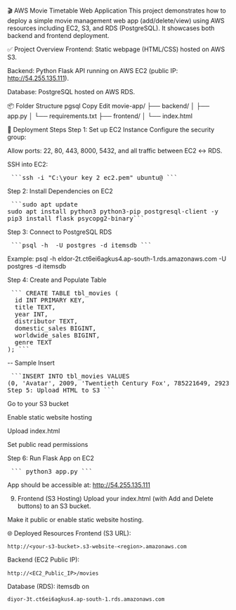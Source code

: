 🎬 AWS Movie Timetable Web Application
This project demonstrates how to deploy a simple movie management web app (add/delete/view) using AWS resources including EC2, S3, and RDS (PostgreSQL). It showcases both backend and frontend deployment.

✅ Project Overview
Frontend: Static webpage (HTML/CSS) hosted on AWS S3.

Backend: Python Flask API running on AWS EC2 (public IP: http://54.255.135.111).

Database: PostgreSQL hosted on AWS RDS.

📦 Folder Structure
pgsql
Copy
Edit
movie-app/
├── backend/
│   ├── app.py
│   └── requirements.txt
├── frontend/
│   └── index.html

🚀 Deployment Steps
Step 1: Set up EC2 Instance
Configure the security group:

Allow ports: 22, 80, 443, 8000, 5432, and all traffic between EC2 ↔ RDS.

SSH into EC2:

<pre> ```ssh -i "C:\your_key_2_ec2.pem" ubuntu@<EC2_Public_IP> ``` </pre>

Step 2: Install Dependencies on EC2


<pre> ```sudo apt update 
sudo apt install python3 python3-pip postgresql-client -y
pip3 install flask psycopg2-binary``` </pre>

Step 3: Connect to PostgreSQL RDS

<pre> ```psql -h <RDS_End_Point> -U postgres -d itemsdb ``` </pre>

Example: psql -h eldor-2t.ct6ei6agkus4.ap-south-1.rds.amazonaws.com -U postgres -d itemsdb

Step 4: Create and Populate Table

<pre> ``` CREATE TABLE tbl_movies (
  id INT PRIMARY KEY,
  title TEXT,
  year INT,
  distributor TEXT,
  domestic_sales BIGINT,
  worldwide_sales BIGINT,
  genre TEXT
); ``` </pre>

-- Sample Insert
<pre> ```INSERT INTO tbl_movies VALUES
(0, 'Avatar', 2009, 'Twentieth Century Fox', 785221649, 2923706026, 'Action, Adventure, Fantasy, Sci-Fi');
Step 5: Upload HTML to S3 ``` </pre>
Go to your S3 bucket

Enable static website hosting

Upload index.html

Set public read permissions

Step 6: Run Flask App on EC2

<pre> ``` python3 app.py ``` </pre>

App should be accessible at: http://54.255.135.111


9. Frontend (S3 Hosting)
Upload your index.html (with Add and Delete buttons) to an S3 bucket.

Make it public or enable static website hosting.

🌐 Deployed Resources
Frontend (S3 URL): <pre> ```http://<your-s3-bucket>.s3-website-<region>.amazonaws.com``` </pre>

Backend (EC2 Public IP): <pre> ```http://<EC2_Public_IP>/movies``` </pre>

Database (RDS): itemsdb on <pre> ```diyor-3t.ct6ei6agkus4.ap-south-1.rds.amazonaws.com``` </pre>
